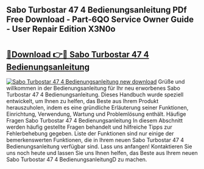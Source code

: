 ## Sabo Turbostar 47 4 Bedienungsanleitung PDf Free Download - Part-6QO Service Owner Guide - User Repair Edition X3N0o

# <h2><a href="http://df3sjv.blite.top/?on=Sabo+Turbostar+47+4+Bedienungsanleitung">🔗Download 👉🔴 Sabo Turbostar 47 4 Bedienungsanleitung</a></h2>

[![Sabo Turbostar 47 4 Bedienungsanleitung new download](https://i.imgur.com/lujVjoI.png)](http://df3sjv.blite.top/?on=Sabo+Turbostar+47+4+Bedienungsanleitung)
Grüße und willkommen in der Bedienungsanleitung für Ihr neu erworbenes Sabo Turbostar 47 4 Bedienungsanleitung. Dieses Handbuch wurde speziell entwickelt, um Ihnen zu helfen, das Beste aus Ihrem Produkt herauszuholen, indem es eine gründliche Erläuterung seiner Funktionen, Einrichtung, Verwendung, Wartung und Problemlösung enthält. Häufige Fragen Sabo Turbostar 47 4 Bedienungsanleitung In diesem Abschnitt werden häufig gestellte Fragen behandelt und hilfreiche Tipps zur Fehlerbehebung gegeben. Liste der Funktionen sind nur einige der bemerkenswerten Funktionen, die in Ihrem neuen Sabo Turbostar 47 4 Bedienungsanleitung verfügbar sind. Lass uns anfangen! Kontaktieren Sie uns noch heute und lassen Sie uns Ihnen helfen, das Beste aus Ihrem neuen Sabo Turbostar 47 4 BedienungsanleitungD zu machen.
